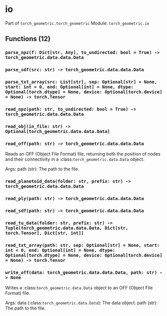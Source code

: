 # io

Part of `torch_geometric.torch_geometric`
Module: `torch_geometric.io`

## Functions (12)

### `parse_npz(f: Dict[str, Any], to_undirected: bool = True) -> torch_geometric.data.data.Data`

### `parse_sdf(src: str) -> torch_geometric.data.data.Data`

### `parse_txt_array(src: List[str], sep: Optional[str] = None, start: int = 0, end: Optional[int] = None, dtype: Optional[torch.dtype] = None, device: Optional[torch.device] = None) -> torch.Tensor`

### `read_npz(path: str, to_undirected: bool = True) -> torch_geometric.data.data.Data`

### `read_obj(in_file: str) -> Optional[torch_geometric.data.data.Data]`

### `read_off(path: str) -> torch_geometric.data.data.Data`

Reads an OFF (Object File Format) file, returning both the position of
nodes and their connectivity in a :class:`torch_geometric.data.Data`
object.

Args:
    path (str): The path to the file.

### `read_planetoid_data(folder: str, prefix: str) -> torch_geometric.data.data.Data`

### `read_ply(path: str) -> torch_geometric.data.data.Data`

### `read_sdf(path: str) -> torch_geometric.data.data.Data`

### `read_tu_data(folder: str, prefix: str) -> Tuple[torch_geometric.data.data.Data, Dict[str, torch.Tensor], Dict[str, int]]`

### `read_txt_array(path: str, sep: Optional[str] = None, start: int = 0, end: Optional[int] = None, dtype: Optional[torch.dtype] = None, device: Optional[torch.device] = None) -> torch.Tensor`

### `write_off(data: torch_geometric.data.data.Data, path: str) -> None`

Writes a :class:`torch_geometric.data.Data` object to an OFF (Object
File Format) file.

Args:
    data (:class:`torch_geometric.data.Data`): The data object.
    path (str): The path to the file.
